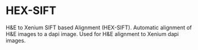 # HEX-SIFT
H&amp;E to Xenium SIFT based Alignment (HEX-SIFT). Automatic alignment of H&amp;E images to a dapi image. Used for H&amp;E alignment to Xenium dapi images. 
